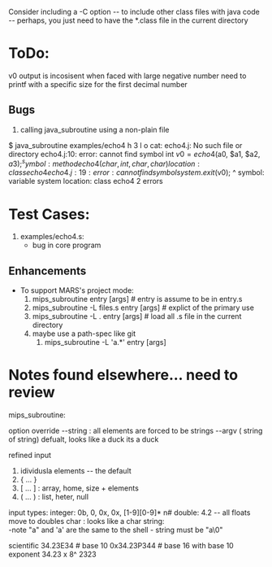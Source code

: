 Consider including a -C option
  -- to include other class files with java code
  -- perhaps, you just need to have the \*.class file in the current directory


# ToDo:

v0 output is incosisent when faced with large negative number 
   need to printf with a specific size for the first decimal number

## Bugs

1. calling java_subroutine using a non-plain file

$ java_subroutine examples/echo4 h 3 l o
cat: echo4.j: No such file or directory
echo4.j:10: error: cannot find symbol
    int $v0 = echo4($a0, $a1, $a2, $a3);
              ^
  symbol:   method echo4(char,int,char,char)
  location: class echo4
echo4.j:19: error: cannot find symbol
    system.exit($v0);
    ^
  symbol:   variable system
  location: class echo4
2 errors


# Test Cases:
  1. examples/echo4.s: 
     - bug in core program



## Enhancements

   * To support MARS's project mode:
     1. mips_subroutine entry [args]                  # entry is assume to be in entry.s
     1. mips_subroutine -L files.s     entry [args]       # explict of the primary use
     1. mips_subroutine -L .           entry [args]       # load all .s file in the current directory
     1. maybe use a path-spec like git
        1. mips_subroutine -L 'a.*'         entry [args]
# Notes found elsewhere... need to review

mips_subroutine:

option override
  --string : all elements are forced to be strings
  --argv ( string of string)
  defualt, looks like a duck its a duck  

refined input
  1. idividusla elements -- the default
  1. { ... }
  1. [ ... ]  : array, home,   size + elements
  1. ( ... )  : list, heter,   null

input types:
  integer:  0b, 0, 0x, 0x, [1-9][0-9]*  n#
  double:  4.2
    -- all floats move to doubles
  char : looks like a char
  string:    
     -note "a" and 'a' are the same to the shell
     - string must be "a\0"

  scientific
     34.23E34      # base 10
     0x34.23P344   # base 16 with base 10 exponent
     34.23 x 8^ 2323
     


